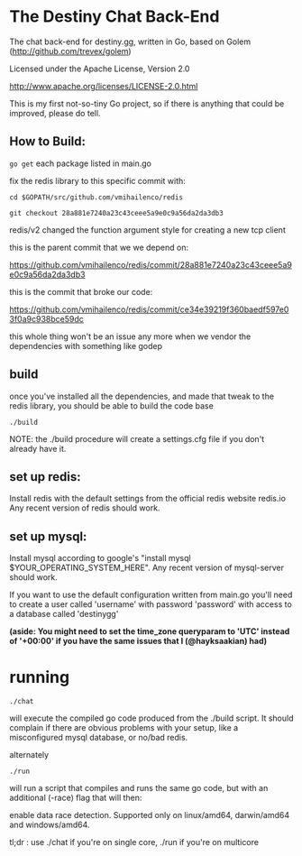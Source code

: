 The Destiny Chat Back-End
===========

The chat back-end for destiny.gg, written in Go, based on Golem (http://github.com/trevex/golem) 

Licensed under the Apache License, Version 2.0 

http://www.apache.org/licenses/LICENSE-2.0.html

This is my first not-so-tiny Go project, so if there is anything that could be improved, please do tell.

## How to Build:

`go get` each package listed in main.go

fix the redis library to this specific commit with:

    cd $GOPATH/src/github.com/vmihailenco/redis
    
    git checkout 28a881e7240a23c43ceee5a9e0c9a56da2da3db3

redis/v2 changed the function argument style for creating a new tcp client

this is the parent commit that we we depend on:

https://github.com/vmihailenco/redis/commit/28a881e7240a23c43ceee5a9e0c9a56da2da3db3

this is the commit that broke our code:

https://github.com/vmihailenco/redis/commit/ce34e39219f360baedf597e03f0a9c938bce59dc

this whole thing won't be an issue any more when we vendor the dependencies with something like godep

## build

once you've installed all the dependencies, and made that tweak to the redis library, you should be able to build the code base

    ./build

NOTE: the ./build procedure will create a settings.cfg file if you don't already have it.

## set up redis:

Install redis with the default settings from the official redis website redis.io 
Any recent version of redis should work.

## set up mysql:

Install mysql according to google's "install mysql $YOUR_OPERATING_SYSTEM_HERE". 
Any recent version of mysql-server should work.

If you want to use the default configuration written from main.go you'll need to create a user called 'username' with password 'password' with access to a database called 'destinygg'

**(aside: You might need to set the time_zone queryparam to 'UTC' instead of '+00:00' if you have the same issues that I (@hayksaakian) had)**

# running

    ./chat

will execute the compiled go code produced from the ./build script. It should complain if there are obvious problems with your setup, like a misconfigured mysql database, or no/bad redis.

alternately 

    ./run

will run a script that compiles and runs the same go code, but with an additional (-race) flag that will then:

  enable data race detection.
    Supported only on linux/amd64, darwin/amd64 and windows/amd64.

tl;dr : use ./chat if you're on single core, ./run if you're on multicore